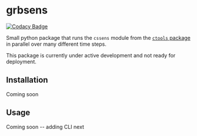 # grbsens

[![Codacy Badge](https://api.codacy.com/project/badge/Grade/be8c6f7b3bda412fa105fcf0b161e51f)](https://app.codacy.com/manual/astrojarred/grbsens?utm_source=github.com&utm_medium=referral&utm_content=astrojarred/grbsens&utm_campaign=Badge_Grade_Settings)

Small python package that runs the `cssens` module from the [`ctools` package](https://github.com/ctools/ctools) in parallel over many different time steps.

This package is currently under active development and not ready for deployment.

## Installation
Coming soon

## Usage
Coming soon -- adding CLI next

